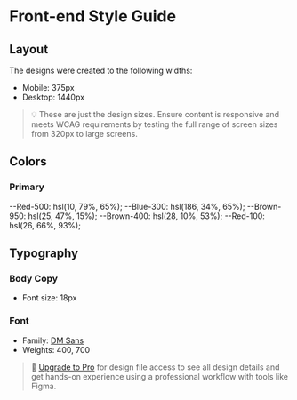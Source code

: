 # Front-end Style Guide

## Layout

The designs were created to the following widths:

- Mobile: 375px
- Desktop: 1440px

> 💡 These are just the design sizes. Ensure content is responsive and meets WCAG requirements by testing the full range of screen sizes from 320px to large screens.

## Colors

### Primary

--Red-500: hsl(10, 79%, 65%);
--Blue-300: hsl(186, 34%, 65%);
--Brown-950: hsl(25, 47%, 15%);
--Brown-400: hsl(28, 10%, 53%);
--Red-100: hsl(26, 66%, 93%);

## Typography

### Body Copy

- Font size: 18px

### Font

- Family: [DM Sans](https://fonts.google.com/specimen/DM+Sans)
- Weights: 400, 700

> 💎 [Upgrade to Pro](https://www.frontendmentor.io/pro?ref=style-guide) for design file access to see all design details and get hands-on experience using a professional workflow with tools like Figma.
